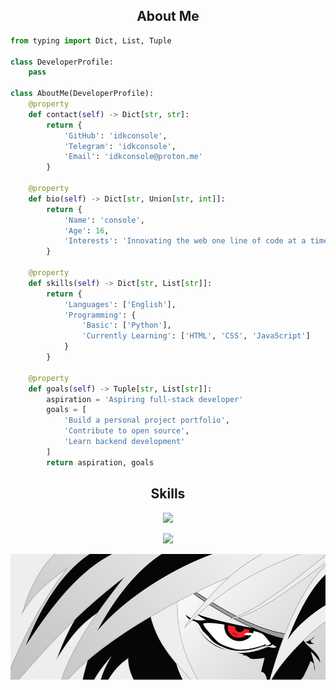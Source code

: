 <h2 align="center">About Me </h2>

```python
from typing import Dict, List, Tuple

class DeveloperProfile:
    pass

class AboutMe(DeveloperProfile):
    @property
    def contact(self) -> Dict[str, str]:
        return {
            'GitHub': 'idkconsole',
            'Telegram': 'idkconsole',
            'Email': 'idkconsole@proton.me'
        }

    @property
    def bio(self) -> Dict[str, Union[str, int]]:
        return {
            'Name': 'console',
            'Age': 16,
            'Interests': 'Innovating the web one line of code at a time.'
        }

    @property
    def skills(self) -> Dict[str, List[str]]:
        return {
            'Languages': ['English'],
            'Programming': {
                'Basic': ['Python'],
                'Currently Learning': ['HTML', 'CSS', 'JavaScript']
            }
        }

    @property
    def goals(self) -> Tuple[str, List[str]]:
        aspiration = 'Aspiring full-stack developer'
        goals = [
            'Build a personal project portfolio',
            'Contribute to open source',
            'Learn backend development'
        ]
        return aspiration, goals
```
<h2 align="center">Skills </h2>

<p align="center">
  <a href="https://skillicons.dev">
    <img src="https://skillicons.dev/icons?i=python,vscode,androidstudio,js,css,html" />
  </a>
</p>

<p align="center">
  <img src="https://github-readme-stats.vercel.app/api/?username=idkconsole&title_color=674fc9&text_color=9f9f9f&show_icons=true&bg_color=00000000&hide_border=true&icon_color=674fc9&hide_title=true&count_private=true" />
</p>

![Footer](./unreal.jpg)

